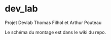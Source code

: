 # dev_lab
Projet Devlab Thomas Filhol et Arthur Pouteau

Le schéma du montage est dans le wiki du repo.
